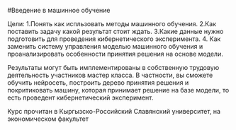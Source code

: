 #Введение в машинное обучение


Цели:
1.Понять  как  испльзовать методы  машинного обучения.
2.Как поставить задачу какой результат стоит ждать.
3.Какие данные нужно подготовить  для проведения кибернетического эксперимента.
4. Как заменить систему управления моделью машинного обучения и
 проанализировать  особенности  принятия решения на основе модели.


Результаты могут быть имплементированы в собственную трудовую деятельность участников мастер класса. В частности, вы сможете обучить нейросеть, построить дерево принятия решения и покритиковать   машину, которая принимает решение на базе модели, то есть проведент кибернетический эксперимент.

Курс прочитан в Кыргызско-Российский Славянский университет, на экономическом факультет 





